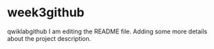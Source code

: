 # week3github
qwiklabgithub
I am editing the README file. Adding some more details about the project description.

